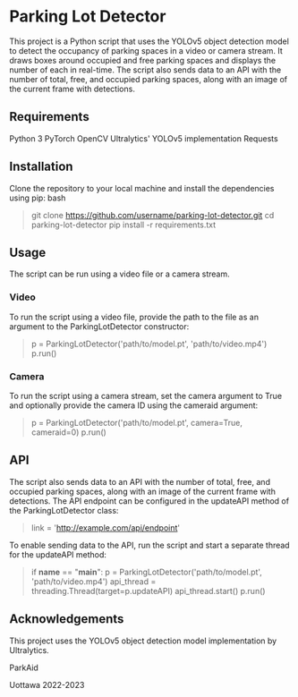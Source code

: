 # Parking Lot Detector

This project is a Python script that uses the YOLOv5 object detection model to detect the occupancy of parking spaces in a video or camera stream. It draws boxes around occupied and free parking spaces and displays the number of each in real-time. The script also sends data to an API with the number of total, free, and occupied parking spaces, along with an image of the current frame with detections.
## Requirements
Python 3
PyTorch
OpenCV
Ultralytics' YOLOv5 implementation
Requests
## Installation
Clone the repository to your local machine and install the dependencies using pip:
bash
> git clone https://github.com/username/parking-lot-detector.git cd parking-lot-detector pip install -r requirements.txt
## Usage
The script can be run using a video file or a camera stream.
### Video
To run the script using a video file, provide the path to the file as an argument to the ParkingLotDetector constructor:
> p = ParkingLotDetector('path/to/model.pt', 'path/to/video.mp4') p.run()
### Camera
To run the script using a camera stream, set the camera argument to True and optionally provide the camera ID using the cameraid argument:

> p = ParkingLotDetector('path/to/model.pt', camera=True, cameraid=0) p.run()
## API
The script also sends data to an API with the number of total, free, and occupied parking spaces, along with an image of the current frame with detections. The API endpoint can be configured in the updateAPI method of the ParkingLotDetector class:

>link = 'http://example.com/api/endpoint'

To enable sending data to the API, run the script and start a separate thread for the updateAPI method:

>if __name__ == "__main__": p = ParkingLotDetector('path/to/model.pt', 'path/to/video.mp4') api_thread = threading.Thread(target=p.updateAPI) api_thread.start() p.run()

## Acknowledgements
 This project uses the YOLOv5 object detection model implementation by Ultralytics.
 
ParkAid 

Uottawa 2022-2023
